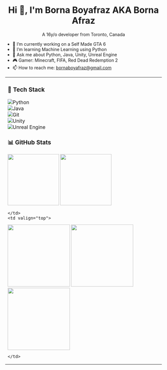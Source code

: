 <h1 align="center">Hi 👋, I'm Borna Boyafraz AKA Borna Afraz</h1>
<p align="center">A 16y/o developer from Toronto, Canada</p>

- 🔭 I’m currently working on a Self Made GTA 6
- 🌱 I’m learning Machine Learning using Python
- 💬 Ask me about Python, Java, Unity, Unreal Engine
- 🎮 Gamer: Minecraft, FIFA, Red Dead Redemption 2
- 📫 How to reach me: bornaboyafraz@gmail.com

<table>
  <tr>
    <td valign="top">

### 🧰 Tech Stack
![Python](https://img.shields.io/badge/Python-3776AB?logo=python&logoColor=fff)  
![Java](https://img.shields.io/badge/Java-007396?logo=java&logoColor=fff)  
![Git](https://img.shields.io/badge/Git-F05032?logo=git&logoColor=fff)  
![Unity](https://img.shields.io/badge/Unity-000000?logo=unity&logoColor=fff)  
![Unreal Engine](https://img.shields.io/badge/Unreal%20Engine-313131?logo=unrealengine&logoColor=fff)  

### 📊 GitHub Stats
<img src="https://github-readme-stats.vercel.app/api?username=BornaBoyafraz&show_icons=true" height="165">  
<img src="https://github-readme-stats.vercel.app/api/top-langs/?username=BornaBoyafraz&layout=compact" height="165">

    </td>
    <td valign="top">

<img src="https://media.giphy.com/media/LmNwrBhejkK9EFP504/giphy.gif" width="200">  
<img src="https://media.giphy.com/media/13HgwGsXF0aiGY/giphy.gif" width="200">  
<img src="https://media.giphy.com/media/2IudUHdI075HL02Pkk/giphy.gif" width="200">

    </td>
  </tr>
</table>
